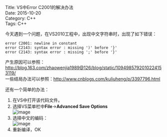 Title: VS中Error C2001的解决办法        
Date: 2015-10-20            
Category: C++        
Tags: C++           


今天遇到一个问题，在VS2010工程中，出现中文字符串时，出现了如下错误：

    error C2001: newline in constant
    error C2143: syntax error : missing ')' before '}'
    error C2143: syntax error : missing ';' before '}'

产生原因可以参照：<http://blog.163.com/zhaowenjia1989@126/blog/static/1094985792010224153119/>    
一些结局办法可以参照：<http://www.cnblogs.com/kuliuheng/p/3397796.html>

还有一个简单的办法：    
1. 在VS中打开该代码文件。             
2. 选择VS菜单栏中**File**->**Advanced Save Options**      
![image](http://i11.tietuku.com/474690f91abe4d90.png)   
3. 选择中文的编码：         
![image](http://i11.tietuku.com/957100223efafcb4.png)   
4. 重新编译，OK